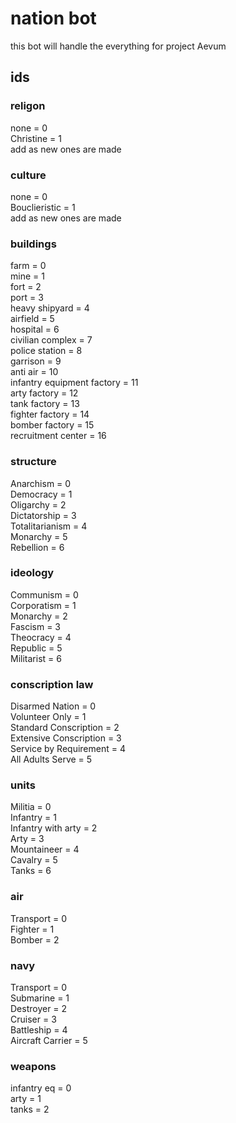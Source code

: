 # nation bot  
this bot will handle the everything for project Aevum  
## ids  
### religon  
none = 0  
Christine = 1  
add as new ones are made  
### culture  
none = 0  
Bouclieristic = 1  
add as new ones are made  
### buildings  
farm = 0  
mine = 1  
fort = 2  
port = 3  
heavy shipyard = 4  
airfield = 5  
hospital = 6  
civilian complex = 7  
police station = 8  
garrison = 9  
anti air = 10  
infantry equipment factory = 11  
arty factory = 12  
tank factory = 13  
fighter factory = 14  
bomber factory = 15  
recruitment center = 16  
### structure  
Anarchism = 0  
Democracy = 1  
Oligarchy = 2  
Dictatorship = 3  
Totalitarianism = 4  
Monarchy = 5  
Rebellion = 6  
### ideology  
Communism = 0  
Corporatism = 1  
Monarchy = 2  
Fascism = 3  
Theocracy = 4  
Republic = 5  
Militarist = 6  
### conscription law  
Disarmed Nation = 0  
Volunteer Only = 1  
Standard Conscription = 2  
Extensive Conscription = 3  
Service by Requirement = 4  
All Adults Serve = 5  
### units  
Militia = 0  
Infantry = 1  
Infantry with arty = 2  
Arty = 3  
Mountaineer = 4  
Cavalry = 5  
Tanks = 6  
### air  
Transport = 0  
Fighter = 1  
Bomber = 2  
### navy  
Transport = 0  
Submarine = 1  
Destroyer = 2  
Cruiser = 3  
Battleship = 4  
Aircraft Carrier = 5  
### weapons
infantry eq = 0  
arty = 1  
tanks = 2  
